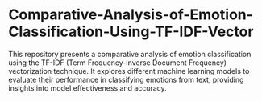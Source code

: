 # Comparative-Analysis-of-Emotion-Classification-Using-TF-IDF-Vector
This repository presents a comparative analysis of emotion classification using the TF-IDF (Term Frequency-Inverse Document Frequency) vectorization technique. It explores different machine learning models to evaluate their performance in classifying emotions from text, providing insights into model effectiveness and accuracy.
